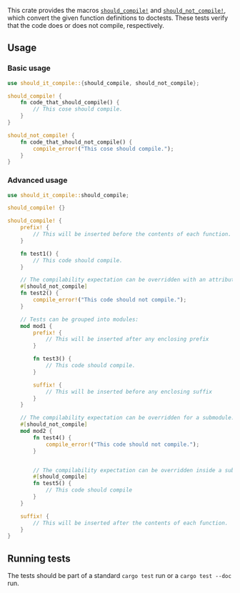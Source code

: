 [`should_compile!`]: #
[`should_not_compile!`]: #

This crate provides the macros
[`should_compile!`] and
[`should_not_compile!`], which convert the given function definitions to doctests.
These tests verify that the code does or does not compile, respectively.

## Usage

### Basic usage

```rust
use should_it_compile::{should_compile, should_not_compile};

should_compile! {
    fn code_that_should_compile() {
        // This cose should compile.
    }
}

should_not_compile! {
    fn code_that_should_not_compile() {
        compile_error!("This cose should compile.");
    }
}
```

### Advanced usage

```rust
use should_it_compile::should_compile;

should_compile! {}

should_compile! {
    prefix! {
        // This will be inserted before the contents of each function.
    }

    fn test1() {
        // This code should compile.
    }

    // The compilability expectation can be overridden with an attribute:
    #[should_not_compile]
    fn test2() {
        compile_error!("This code should not compile.");
    }

    // Tests can be grouped into modules:
    mod mod1 {
        prefix! {
            // This will be inserted after any enclosing prefix
        }

        fn test3() {
            // This code should compile.
        }

        suffix! {
            // This will be inserted before any enclosing suffix
        }
    }

    // The compilability expectation can be overridden for a submodule:
    #[should_not_compile]
    mod mod2 {
        fn test4() {
            compile_error!("This code should not compile.");
        }


        // The compilability expectation can be overridden inside a submodule:
        #[should_compile]
        fn test5() {
            // This code should compile
        }
    }

    suffix! {
        // This will be inserted after the contents of each function.
    }
}
```

## Running tests

The tests should be part of a standard `cargo test` run or a `cargo test --doc` run.
